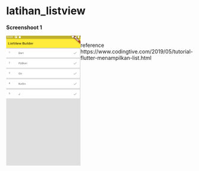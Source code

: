 # latihan_listview

<p><b>Screenshoot 1</b></p>

<img align="left" src="lib/images/1.png" width="200" height="350">
<br>
reference
https://www.codingtive.com/2019/05/tutorial-flutter-menampilkan-list.html

